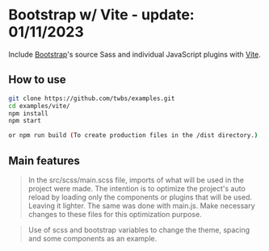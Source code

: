 # Bootstrap w/ Vite - update: 01/11/2023

Include [Bootstrap](https://getbootstrap.com)'s source Sass and individual JavaScript plugins with [Vite](https://vitejs.dev/).

## How to use

```sh
git clone https://github.com/twbs/examples.git
cd examples/vite/
npm install
npm start

or npm run build (To create production files in the /dist directory.)
```

## Main features

> In the src/scss/main.scss file, imports of what will be used in the project were made. The intention is to optimize the project's auto reload by loading only the components or plugins that will be used. Leaving it lighter. The same was done with main.js. Make necessary changes to these files for this optimization purpose.

> Use of scss and bootstrap variables to change the theme, spacing and some components as an example.